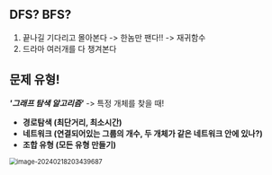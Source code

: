 ## DFS? BFS?

1. 끝나길 기다리고 몰아본다 -> 한놈만 팬다!! -> 재귀함수
2. 드라마 여러개를 다 챙겨본다



## 문제 유형!

***'그래프 탐색 알고리즘'***  -> 특정 개체를 찾을 때!

- **경로탐색 (최단거리, 최소시간)**
- **네트워크 (연결되어있는 그룹의 개수, 두 개체가 같은 네트워크 안에 있나?)**
- **조합 유형 (모든 유형 만들기)**

<img src="https://raw.githubusercontent.com/silverpoodle/TIL/main/images/image-20240218203439687.png" alt="image-20240218203439687" style="zoom:80%;" />



